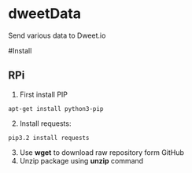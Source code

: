 # dweetData
Send various data to Dweet.io

#Install
## RPi
1. First install PIP
```
apt-get install python3-pip
```
2. Install requests:
```
pip3.2 install requests
```
3. Use **wget** to download raw repository form GitHub
4. Unzip package using **unzip** command